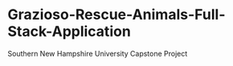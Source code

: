 # Grazioso-Rescue-Animals-Full-Stack-Application
Southern New Hampshire University Capstone Project
